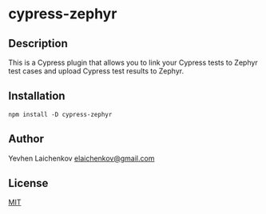 # cypress-zephyr

## Description

This is a Cypress plugin that allows you to link your Cypress tests to Zephyr test cases and upload Cypress test results to Zephyr.

## Installation

```shell
npm install -D cypress-zephyr
```

## Author

Yevhen Laichenkov <elaichenkov@gmail.com>

## License

[MIT](./LICENSE)
